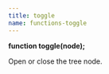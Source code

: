 ```yaml
---
title: toggle
name: functions-toggle
---
```


**function toggle(node);**

Open or close the tree node.
